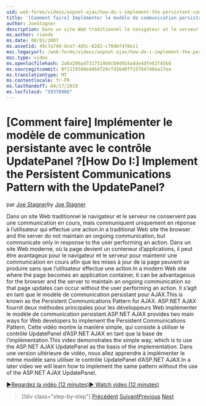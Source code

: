 ```yaml
---
uid: web-forms/videos/aspnet-ajax/how-do-i-implement-the-persistent-communications-pattern-with-the-updatepanel
title: '[Comment faire] Implémenter le modèle de communication persistante avec le contrôle UpdatePanel ? | Microsoft Docs'
author: JoeStagner
description: Dans un site Web traditionnel le navigateur et le serveur ne conservent pas une communication en cours, mais communiquent uniquement en réponse à l’utilisateur qui effectue un acte...
ms.author: riande
ms.date: 08/01/2007
ms.assetid: 49c7a74d-dce7-4d5c-8282-c7846f478e11
msc.legacyurl: /web-forms/videos/aspnet-ajax/how-do-i-implement-the-persistent-communications-pattern-with-the-updatepanel
msc.type: video
ms.openlocfilehash: 2a0a286ad731751460cb9d924a4de4dfe63f45b8
ms.sourcegitcommit: 0f1119340e4464720cfd16d0ff15764746ea1fea
ms.translationtype: MT
ms.contentlocale: fr-FR
ms.lasthandoff: 04/17/2019
ms.locfileid: "59378986"
---
```

# <a name="how-do-i-implement-the-persistent-communications-pattern-with-the-updatepanel"></a><span data-ttu-id="c6706-104">[Comment faire] Implémenter le modèle de communication persistante avec le contrôle UpdatePanel ?</span><span class="sxs-lookup"><span data-stu-id="c6706-104">[How Do I:] Implement the Persistent Communications Pattern with the UpdatePanel?</span></span>

<span data-ttu-id="c6706-105">par [Joe Stagner](https://github.com/JoeStagner)</span><span class="sxs-lookup"><span data-stu-id="c6706-105">by [Joe Stagner](https://github.com/JoeStagner)</span></span>

<span data-ttu-id="c6706-106">Dans un site Web traditionnel le navigateur et le serveur ne conservent pas une communication en cours, mais communiquent uniquement en réponse à l’utilisateur qui effectue une action.</span><span class="sxs-lookup"><span data-stu-id="c6706-106">In a traditional Web site the browser and the server do not maintain an ongoing communication, but communicate only in response to the user performing an action.</span></span> <span data-ttu-id="c6706-107">Dans un site Web moderne, où la page devient un conteneur d’applications, il peut être avantageux pour le navigateur et le serveur pour maintenir une communication en cours afin que les mises à jour de la page peuvent se produire sans que l’utilisateur effectue une action.</span><span class="sxs-lookup"><span data-stu-id="c6706-107">In a modern Web site where the page becomes an application container, it can be advantageous for the browser and the server to maintain an ongoing communication so that page updates can occur without the user performing an action.</span></span> <span data-ttu-id="c6706-108">Il s’agit en tant que le modèle de communication persistant pour AJAX.</span><span class="sxs-lookup"><span data-stu-id="c6706-108">This is known as the Persistent Communications Pattern for AJAX.</span></span> <span data-ttu-id="c6706-109">ASP.NET AJAX fournit deux méthodes principales pour les développeurs Web implémenter le modèle de communication persistant.</span><span class="sxs-lookup"><span data-stu-id="c6706-109">ASP.NET AJAX provides two main ways for Web developers to implement the Persistent Communications Pattern.</span></span> <span data-ttu-id="c6706-110">Cette vidéo montre la manière simple, qui consiste à utiliser le contrôle UpdatePanel d’ASP.NET AJAX en tant que la base de l’implémentation.</span><span class="sxs-lookup"><span data-stu-id="c6706-110">This video demonstrates the simple way, which is to use the ASP.NET AJAX UpdatePanel as the basis of the implementation.</span></span> <span data-ttu-id="c6706-111">Dans une version ultérieure de vidéo, nous allez apprendre à implémenter le même modèle sans utiliser le contrôle UpdatePanel d’ASP.NET AJAX.</span><span class="sxs-lookup"><span data-stu-id="c6706-111">In a later video we will learn how to implement the same pattern without the use of the ASP.NET AJAX UpdatePanel.</span></span>

[<span data-ttu-id="c6706-112">&#9654;Regardez la vidéo (12 minutes)</span><span class="sxs-lookup"><span data-stu-id="c6706-112">&#9654; Watch video (12 minutes)</span></span>](https://channel9.msdn.com/Blogs/ASP-NET-Site-Videos/how-do-i-implement-the-persistent-communications-pattern-with-the-updatepanel)

> [!div class="step-by-step"]
> <span data-ttu-id="c6706-113">[Précédent](how-do-i-use-the-conditional-updatemode-of-the-updatepanel.md)
> [Suivant](how-do-i-localize-an-aspnet-ajax-application.md)</span><span class="sxs-lookup"><span data-stu-id="c6706-113">[Previous](how-do-i-use-the-conditional-updatemode-of-the-updatepanel.md)
[Next](how-do-i-localize-an-aspnet-ajax-application.md)</span></span>
